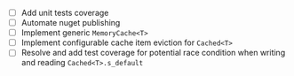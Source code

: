 - [ ] Add unit tests coverage
- [ ] Automate nuget publishing
- [ ] Implement generic `MemoryCache<T>`
- [ ] Implement configurable cache item eviction for `Cached<T>`
- [ ] Resolve and add test coverage for potential race condition when writing and reading `Cached<T>.s_default`